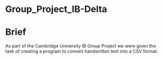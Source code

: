 # Group_Project_IB-Delta

# Brief
As part of the Cambridge University IB Group Project we were given the task of creating a program to convert handwritten text into a CSV format. 

